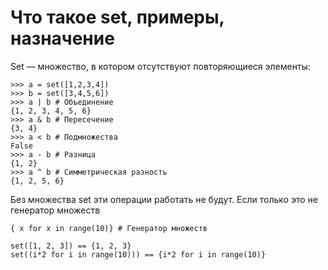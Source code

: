 # Что такое set, примеры, назначение

Set — множество, в котором отсутствуют повторяющиеся элементы:

```text
>>> a = set([1,2,3,4])
>>> b = set([3,4,5,6])
>>> a | b # Объединение
{1, 2, 3, 4, 5, 6}
>>> a & b # Пересечение
{3, 4}
>>> a < b # Подмножества
False
>>> a - b # Разница
{1, 2}
>>> a ^ b # Симметрическая разность
{1, 2, 5, 6}
```

Без множества set эти операции работать не будут. Если только это не генератор множеств

```text
{ x for x in range(10)} # Генератор множеств

set([1, 2, 3]) == {1, 2, 3}
set((i*2 for i in range(10))) == {i*2 for i in range(10)}
```

